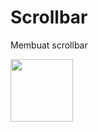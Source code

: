 # Scrollbar
Membuat scrollbar

<img src="https://your-image-url.type](https://github.com/DelvinNuryadi/Scrollbar/blob/master/assets/Screenshot%202023-03-08%20232811.png" width="100">
